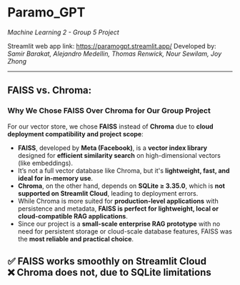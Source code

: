 # Paramo_GPT
*Machine Learning 2 - Group 5 Project*

Streamlit web app link: https://paramogpt.streamlit.app/
Developed by: *Samir Barakat, Alejandro Medellin, Thomas Renwick, Nour Sewilam, Joy Zhong*

---
## FAISS vs. Chroma:

### **Why We Chose FAISS Over Chroma for Our Group Project**

For our vector store, we chose **FAISS** instead of **Chroma** due to **cloud deployment compatibility and project scope**:

- **FAISS**, developed by **Meta (Facebook)**, is a **vector index library** designed for **efficient similarity search** on high-dimensional vectors (like embeddings).  
- It’s not a full vector database like Chroma, but it's **lightweight, fast, and ideal for in-memory use**.
- **Chroma**, on the other hand, depends on **SQLite ≥ 3.35.0**, which is **not supported on Streamlit Cloud**, leading to deployment errors.
- While Chroma is more suited for **production-level applications** with persistence and metadata, **FAISS is perfect for lightweight, local or cloud-compatible RAG applications**.
- Since our project is a **small-scale enterprise RAG prototype** with no need for persistent storage or cloud-scale database features, FAISS was the **most reliable and practical choice**.

✅ FAISS works smoothly on **Streamlit Cloud**  
❌ Chroma does not, due to **SQLite limitations**
---
